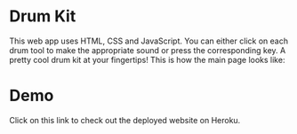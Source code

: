 # Drum Kit
This web app uses HTML, CSS and JavaScript. You can either click on each drum tool to make the appropriate sound or press the corresponding key. A pretty cool drum kit at your fingertips! 
This is how the main page looks like: 

# Demo
Click on this link to check out the deployed website on Heroku.
 

